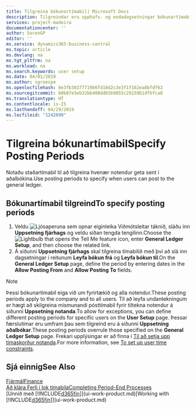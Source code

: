 ```yaml
---
title: Tilgreina bókunartímabil| Microsoft Docs
description: Tilgreindar eru upphafs- og endadagsetningar bókunartímabils til að setja upp hvenær notendur geta bókað í fjárhag.
services: project-madeira
documentationcenter: ''
author: SorenGP
editor: ''
ms.service: dynamics365-business-central
ms.topic: article
ms.devlang: na
ms.tgt_pltfrm: na
ms.workload: na
ms.search.keywords: user setup
ms.date: 04/01/2019
ms.author: sgroespe
ms.openlocfilehash: 8e3fb38377719b6fd10d2c3e3f1f162ea8bfdf62
ms.sourcegitcommit: 60b87e5eb32bb408dd65b9855c29159b1dfbfca8
ms.translationtype: HT
ms.contentlocale: is-IS
ms.lasthandoff: 04/29/2019
ms.locfileid: "1242699"
---
```

# <a name="specify-posting-periods"></a><span data-ttu-id="3e71b-103">Tilgreina bókunartímabil</span><span class="sxs-lookup"><span data-stu-id="3e71b-103">Specify Posting Periods</span></span>
<span data-ttu-id="3e71b-104">Notaðu staðartímabil til að tilgreina hvenær notendur geta sent í aðalbókina.</span><span class="sxs-lookup"><span data-stu-id="3e71b-104">Use posting periods to specify when users can post to the general ledger.</span></span>  

## <a name="to-specify-posting-periods"></a><span data-ttu-id="3e71b-105">Bókunartímabil tilgreind</span><span class="sxs-lookup"><span data-stu-id="3e71b-105">To specify posting periods</span></span>
1. <span data-ttu-id="3e71b-106">Veldu ![Ljósaperuna sem opnar eiginleika Viðmótsleitar](media/ui-search/search_small.png "Segðu mér hvað þú vilt gera") táknið, sláðu inn **Uppsetning fjárhags** og veldu síðan tengda tengilinn.</span><span class="sxs-lookup"><span data-stu-id="3e71b-106">Choose the ![Lightbulb that opens the Tell Me feature](media/ui-search/search_small.png "Tell me what you want to do") icon, enter **General Ledger Setup**, and then choose the related link.</span></span>  
2. <span data-ttu-id="3e71b-107">Á síðunni **Uppsetning fjárhags** skal tilgreina tímabilið með því að slá inn dagsetningar í reitunum **Leyfa bókun frá** og **Leyfa bókun til**.</span><span class="sxs-lookup"><span data-stu-id="3e71b-107">On the **General Ledger Setup** page, define the period by entering dates in the **Allow Posting From** and **Allow Posting To** fields.</span></span>  

> [!NOTE]  
>   <span data-ttu-id="3e71b-108">Þessi bókunartímabil eiga við um fyrirtækið og alla notendur.</span><span class="sxs-lookup"><span data-stu-id="3e71b-108">These posting periods apply to the company and to all users.</span></span> <span data-ttu-id="3e71b-109">Til að leyfa undantekningum er hægt að skilgreina mismunandi pósttímabil fyrir tiltekna notendur á síðunni **Uppsetning notanda**.</span><span class="sxs-lookup"><span data-stu-id="3e71b-109">To allow for exceptions, you can define different posting periods for specific users on the **User Setup** page.</span></span> <span data-ttu-id="3e71b-110">Þessar færslutímar eru umfram þau sem tilgreind eru á síðunni **Uppsetning aðalbókar**.</span><span class="sxs-lookup"><span data-stu-id="3e71b-110">These posting periods overrule those specified on the **General Ledger Setup** page.</span></span> <span data-ttu-id="3e71b-111">Frekari upplýsingar er að finna í [Til að setja upp tímaskorður notanda](ui-how-users-permissions.md#to-set-up-user-time-constraints).</span><span class="sxs-lookup"><span data-stu-id="3e71b-111">For more information, see [To set up user time constraints](ui-how-users-permissions.md#to-set-up-user-time-constraints).</span></span>

## <a name="see-also"></a><span data-ttu-id="3e71b-112">Sjá einnig</span><span class="sxs-lookup"><span data-stu-id="3e71b-112">See Also</span></span>
[<span data-ttu-id="3e71b-113">Fjármál</span><span class="sxs-lookup"><span data-stu-id="3e71b-113">Finance</span></span>](finance.md)  
[<span data-ttu-id="3e71b-114">Að klára Ferli í lok tímabila</span><span class="sxs-lookup"><span data-stu-id="3e71b-114">Completing Period-End Processes</span></span>](year-how-complete-period-end-processes.md)  
<span data-ttu-id="3e71b-115">[Unnið með [!INCLUDE[d365fin](includes/d365fin_md.md)]](ui-work-product.md)</span><span class="sxs-lookup"><span data-stu-id="3e71b-115">[Working with [!INCLUDE[d365fin](includes/d365fin_md.md)]](ui-work-product.md)</span></span>
